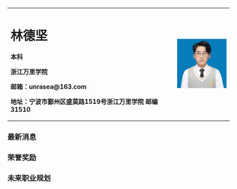 <table border="0">
  <tr>
    <td width="75%">
      <h1>林德坚</h1>
      <p><b>本科</b></p>
      <p><b>浙江万里学院</b></p>
      <p><b>邮箱：unrasea@163.com</b></p>
      <p><b>地址：宁波市鄞州区盛莫路1519号浙江万里学院 邮编31510</b></p>       </td>
    <td width="25%">
      <img src="/lin.jpg" width="100%">      
    </td>
  </tr>
</table>

### 最新消息

### 荣誉奖励

### 未来职业规划
